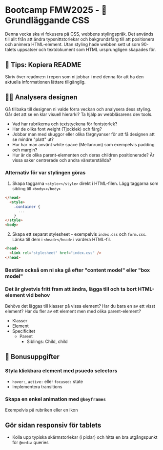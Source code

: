 # Bootcamp FMW2025 - 🎨 Grundläggande CSS

Denna vecka ska vi fokusera på CSS, webbens stylingspråk. Det används till allt från att ändra typsnittstorlekar och bakgrundsfärg till att positionera och animera HTML-element. Utan styling hade webben sett ut som 90-talets uppsatser och textdokument som HTML ursprungligen skapades för.

## 🧱 Tips: Kopiera README

Skriv över readme:n i repon som ni jobbar i med denna för att ha den aktuella informationen lättare tillgänglig.

## 🕵️‍♂️ Analysera designen

Gå tillbaka till designen ni valde förra veckan och analysera dess styling. Går det att se en klar visuell hierarki? Ta hjälp av webbläsarens dev tools.

- Vad har rubrikerna och textstyckena för fontstorlek?
- Har de olika font weight (Tjocklek) och färg?
- Jobbar man med skuggor eller olika färgnyanser för att få designen att se mindre "platt" ut?
- Hur har man använt white space (Mellanrum) som exempelvis padding och margin?
- Hur är de olika parent-elementen och deras children positionerade? Är vissa saker centrerade och andra vänsterställda?

### Alternativ för var stylingen göras

1. Skapa taggarna `<style></style>` direkt i HTML-filen. Lägg taggarna som sibling till `<body></body>`

```html
</head>
  <style>
    .container {
      ...
    }
</style>
<body>
```

2. Skapa ett separat stylesheet - exempelvis `index.css` och `form.css`. Länka till dem i `<head></head>` i vardera HTML-fil.

```html
<head>
  <link rel="stylesheet" href="index.css" />
</head>
```

### Bestäm också om ni ska gå efter "content model" eller "box model"

### Det är givetvis fritt fram att ändra, lägga till och ta bort HTML-element vid behov

Behövs det läggas till klasser på vissa element? Har du bara en av ett visst element? Har du fler av ett element men med olika parent-element?

- Klasser
- Element
- Specificitet
  - Parent
    - Siblings: Child, child

## 🎁 Bonusuppgifter

### Styla klickbara element med psuedo selectors

- `hover:`, `active:` eller `focused:` state
- Implementera transitions

### Skapa en enkel animation med `@keyframes`

Exempelvis på rubriken eller en ikon

## Gör sidan responsiv för tablets

- Kolla upp typiska skärmstorlekar (i pixlar) och hitta en bra utgångspunkt för `@media` queries

